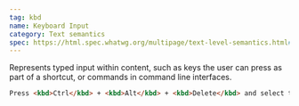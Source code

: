 ```yaml
---
tag: kbd
name: Keyboard Input
category: Text semantics
spec: https://html.spec.whatwg.org/multipage/text-level-semantics.html#the-kbd-element
---
```


Represents typed input within content, such as keys the user can press as part of a shortcut, or commands in command line interfaces.

<!-- prettier-ignore-start -->
```html
Press <kbd>Ctrl</kbd> + <kbd>Alt</kbd> + <kbd>Delete</kbd> and select the reboot option, or open the command line and type <kbd>sudo restart<kbd>.
```
<!-- prettier-ignore-end -->
